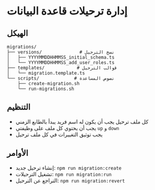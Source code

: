 # إدارة ترحيلات قاعدة البيانات

## الهيكل

```
migrations/
├── versions/              # نسخ الترحيل
│   ├── YYYYMMDDHHMMSS_initial_schema.ts
│   └── YYYYMMDDHHMMSS_add_user_roles.ts
├── templates/            # قوالب الترحيل
│   └── migration.template.ts
└── scripts/             # نصوص المساعدة
    ├── create-migration.sh
    └── run-migrations.sh
```

## التنظيم

- كل ملف ترحيل يجب أن يكون له اسم فريد يبدأ بالطابع الزمني
- يجب أن يحتوي كل ملف على وظيفتي `up` و `down`
- يجب توثيق التغييرات في كل ملف ترحيل

## الأوامر

- إنشاء ترحيل جديد: `npm run migration:create`
- تشغيل الترحيلات: `npm run migration:run`
- التراجع عن الترحيل: `npm run migration:revert`
